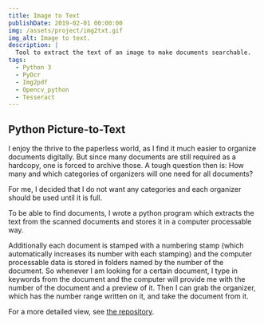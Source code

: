 ```yaml
---
title: Image to Text
publishDate: 2019-02-01 00:00:00
img: /assets/project/img2txt.gif
img_alt: Image to text.
description: |
  Tool to extract the text of an image to make documents searchable.
tags:
  - Python 3
  - PyOcr
  - Img2pdf
  - Opencv_python
  - Tesseract
---
```

## Python Picture-to-Text

I enjoy the thrive to the paperless world, as I find it much easier to organize documents digitally.
But since many documents are still required as a hardcopy, one is forced to archive those.
A tough question then is: How many and which categories of organizers will one need for all documents?

For me, I decided that I do not want any categories and each organizer should be used until it is full.

To be able to find documents, I wrote a python program which extracts the text from the scanned documents and stores it in a computer processable way.

Additionally each document is stamped with a numbering stamp (which automatically increases its number with each stamping) and the computer processable data is stored in folders named by the number of the document. So whenever I am looking for a certain document, I type in keywords from the document and the computer will provide me with the number of the document and a preview of it. Then I can grab the organizer, which has the number range written on it, and take the document from it.

For a more detailed view, see [the repository](https://github.com/jerey/image-to-pdf-and-txt).
